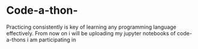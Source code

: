 # Code-a-thon-
Practicing consistently is key of learning any programming language effectively.
From now on i will be uploading my jupyter notebooks of code-a-thons i am participating in
